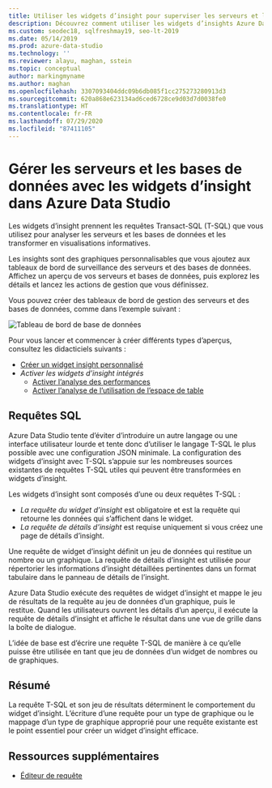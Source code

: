 ```yaml
---
title: Utiliser les widgets d’insight pour superviser les serveurs et les bases de données
description: Découvrez comment utiliser les widgets d’insights Azure Data Studio pour transformer les requêtes qui supervisent les serveurs et les bases de données en visualisations riches en insights.
ms.custom: seodec18, sqlfreshmay19, seo-lt-2019
ms.date: 05/14/2019
ms.prod: azure-data-studio
ms.technology: ''
ms.reviewer: alayu, maghan, sstein
ms.topic: conceptual
author: markingmyname
ms.author: maghan
ms.openlocfilehash: 3307093404ddc09b6db085f1cc275273280913d3
ms.sourcegitcommit: 620a868e623134ad6ced6728ce9d03d7d0038fe0
ms.translationtype: HT
ms.contentlocale: fr-FR
ms.lasthandoff: 07/29/2020
ms.locfileid: "87411105"
---
```

# <a name="manage-servers-and-databases-with-insight-widgets-in-azure-data-studio"></a>Gérer les serveurs et les bases de données avec les widgets d’insight dans Azure Data Studio

Les widgets d’insight prennent les requêtes Transact-SQL (T-SQL) que vous utilisez pour analyser les serveurs et les bases de données et les transformer en visualisations informatives.

Les insights sont des graphiques personnalisables que vous ajoutez aux tableaux de bord de surveillance des serveurs et des bases de données. Affichez un aperçu de vos serveurs et bases de données, puis explorez les détails et lancez les actions de gestion que vous définissez.

Vous pouvez créer des tableaux de bord de gestion des serveurs et des bases de données, comme dans l’exemple suivant :

![Tableau de bord de base de données](media/insight-widgets/database-dashboard.png)

Pour vous lancer et commencer à créer différents types d’aperçus, consultez les didacticiels suivants :

- [Créer un widget insight personnalisé](tutorial-build-custom-insight-sql-server.md)
- *Activer les widgets d’insight intégrés*
  - [Activer l’analyse des performances](tutorial-qds-sql-server.md)
  - [Activer l’analyse de l’utilisation de l’espace de table](tutorial-table-space-sql-server.md)

## <a name="sql-queries"></a>Requêtes SQL

Azure Data Studio tente d’éviter d’introduire un autre langage ou une interface utilisateur lourde et tente donc d’utiliser le langage T-SQL le plus possible avec une configuration JSON minimale. La configuration des widgets d’insight avec T-SQL s’appuie sur les nombreuses sources existantes de requêtes T-SQL utiles qui peuvent être transformées en widgets d’insight.

Les widgets d’insight sont composés d’une ou deux requêtes T-SQL :
* *La requête du widget d’insight* est obligatoire et est la requête qui retourne les données qui s’affichent dans le widget.
* *La requête de détails d’insight* est requise uniquement si vous créez une page de détails d’insight.

Une requête de widget d’insight définit un jeu de données qui restitue un nombre ou un graphique. La requête de détails d’insight est utilisée pour répertorier les informations d’insight détaillées pertinentes dans un format tabulaire dans le panneau de détails de l’insight. 

Azure Data Studio exécute des requêtes de widget d’insight et mappe le jeu de résultats de la requête au jeu de données d’un graphique, puis le restitue. Quand les utilisateurs ouvrent les détails d’un aperçu, il exécute la requête de détails d’insight et affiche le résultat dans une vue de grille dans la boîte de dialogue.

L’idée de base est d’écrire une requête T-SQL de manière à ce qu’elle puisse être utilisée en tant que jeu de données d’un widget de nombres ou de graphiques. 

## <a name="summary"></a>Résumé

La requête T-SQL et son jeu de résultats déterminent le comportement du widget d’insight. L’écriture d’une requête pour un type de graphique ou le mappage d’un type de graphique approprié pour une requête existante est le point essentiel pour créer un widget d’insight efficace.



## <a name="additional-resources"></a>Ressources supplémentaires
- [Éditeur de requête](tutorial-sql-editor.md)

